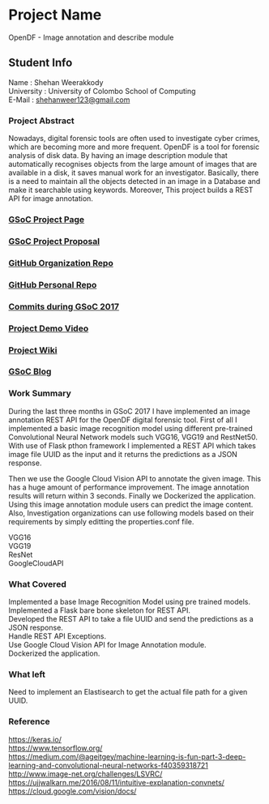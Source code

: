 # Project Name
OpenDF - Image annotation and describe module

## Student Info
Name : Shehan Weerakkody  
University : University of Colombo School of Computing  
E-Mail : shehanweer123@gmail.com  

### Project Abstract
Nowadays, digital forensic tools are often used to investigate cyber crimes, which are becoming more and more frequent. OpenDF is a tool for forensic analysis of disk data. By having an image description module that automatically recognises objects from the large amount of images that are available in a disk, it saves manual work for an investigator. Basically, there is a need to maintain all the objects detected in an image in a Database and make it searchable using keywords. Moreover, This project builds a REST API for image annotation.

### [GSoC Project Page](https://summerofcode.withgoogle.com/projects/#6176600054824960)

### [GSoC Project Proposal](https://docs.google.com/document/d/1zIJYMrAOB18vv1cQM5rMUfw6zb4Tco50pu8Rn1nmvJA)

### [GitHub Organization Repo](https://github.com/scorelab/OpenDF)

### [GitHub Personal Repo](https://github.com/ShehanWeerakkody/OpenDF)

### [Commits during GSoC 2017](https://github.com/scorelab/OpenDF/commits/describe-image)

### [Project Demo Video](http://LinkToDemoVideo)

### [Project Wiki](https://github.com/ShehanWeerakkody/OpenDF/wiki/Image-Annotation-Module)

### [GSoC Blog](http://GSoCBlog)

### Work Summary
During the last three months in GSoC 2017 I have implemented an image annotation REST API for the OpenDF digital forensic tool. First of all I implemented a basic image recognition model using different pre-trained Convolutional Neural Network models such VGG16, VGG19 and RestNet50. With use of Flask pthon framework I implemented a REST API which takes image file UUID as the input and it returns the predictions as a JSON response.  

Then we use the Google Cloud Vision API to annotate the given image. This has a huge amount of performance improvement. The image annotation results will return within 3 seconds. Finally we Dockerized the application. Using this image annotation module users can predict the image content. Also, Investigation organizations can use following models based on their requirements by simply editting the properties.conf file.  

VGG16  
VGG19  
ResNet  
GoogleCloudAPI  

### What Covered
Implemented a base Image Recognition Model using pre trained models.  
Implemented a Flask bare bone skeleton for REST API.  
Developed the REST API to take a file UUID and send the predictions as a JSON response.  
Handle REST API Exceptions.  
Use Google Cloud Vision API for Image Annotation module.  
Dockerized the application.  

### What left
Need to implement an Elastisearch to get the actual file path for a given UUID.  

### Reference
https://keras.io/  
https://www.tensorflow.org/  
https://medium.com/@ageitgey/machine-learning-is-fun-part-3-deep-learning-and-convolutional-neural-networks-f40359318721  
http://www.image-net.org/challenges/LSVRC/  
https://ujjwalkarn.me/2016/08/11/intuitive-explanation-convnets/  
https://cloud.google.com/vision/docs/  
